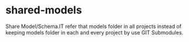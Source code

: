 # shared-models
Share Model/Schema.IT refer that models folder in all  projects instead of keeping models folder in each and every project by use GIT Submodules.

